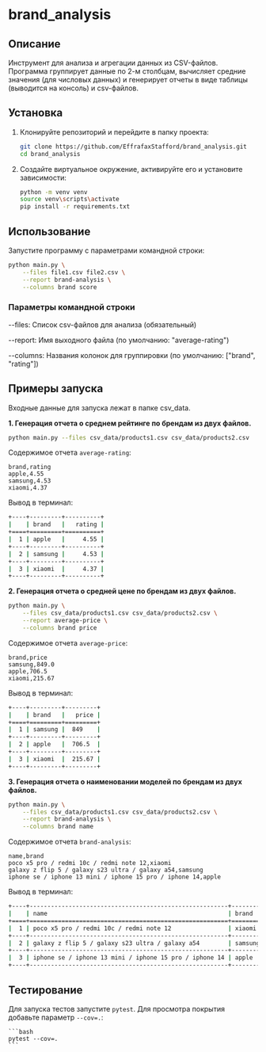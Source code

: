 # brand_analysis

## Описание

Инструмент для анализа и агрегации данных из CSV-файлов. Программа группирует данные по 2-м столбцам, вычисляет средние значения (для числовых данных) и генерирует отчеты в виде таблицы (выводится на консоль) и csv-файлов.

## Установка

1. Клонируйте репозиторий и перейдите в папку проекта:

    ```bash
    git clone https://github.com/EffrafaxStafford/brand_analysis.git
    cd brand_analysis
    ```

2. Создайте виртуальное окружение, активируйте его и установите зависимости:

    ```bash
    python -m venv venv
    source venv\scripts\activate
    pip install -r requirements.txt
    ```

## Использование

Запустите программу с параметрами командной строки:

```bash
python main.py \
    --files file1.csv file2.csv \
    --report brand-analysis \
    --columns brand score
```

### Параметры командной строки

 --files: Список csv-файлов для анализа (обязательный)

 --report: Имя выходного файла (по умолчанию: "average-rating")

 --columns: Названия колонок для группировки (по умолчанию: ["brand", "rating"])

## Примеры запуска

Входные данные для запуска лежат в папке csv_data.

**1. Генерация отчета о среднем рейтинге по брендам из двух файлов.**

```bash
python main.py --files csv_data/products1.csv csv_data/products2.csv
```

Содержимое отчета `average-rating`:

```
brand,rating
apple,4.55
samsung,4.53
xiaomi,4.37

```

Вывод в терминал:

```bash
+----+---------+----------+
|    | brand   |   rating |
+====+=========+==========+
|  1 | apple   |     4.55 |
+----+---------+----------+
|  2 | samsung |     4.53 |
+----+---------+----------+
|  3 | xiaomi  |     4.37 |
+----+---------+----------+
```

**2. Генерация отчета о средней цене по брендам из двух файлов.**


```bash
python main.py \
    --files csv_data/products1.csv csv_data/products2.csv \
    --report average-price \
    --columns brand price
```

Содержимое отчета `average-price`:
```
brand,price
samsung,849.0
apple,706.5
xiaomi,215.67

```

Вывод в терминал:
```bash
+----+---------+---------+
|    | brand   |   price |
+====+=========+=========+
|  1 | samsung |  849    |
+----+---------+---------+
|  2 | apple   |  706.5  |
+----+---------+---------+
|  3 | xiaomi  |  215.67 |
+----+---------+---------+
```

**3. Генерация отчета о наименовании моделей по брендам из двух файлов.**


```bash
python main.py \
    --files csv_data/products1.csv csv_data/products2.csv \
    --report brand-analysis \
    --columns brand name
```

Содержимое отчета `brand-analysis`:
```
name,brand
poco x5 pro / redmi 10c / redmi note 12,xiaomi
galaxy z flip 5 / galaxy s23 ultra / galaxy a54,samsung
iphone se / iphone 13 mini / iphone 15 pro / iphone 14,apple

```

Вывод в терминал:
```bash
+----+--------------------------------------------------------+---------+
|    | name                                                   | brand   |
+====+========================================================+=========+
|  1 | poco x5 pro / redmi 10c / redmi note 12                | xiaomi  |
+----+--------------------------------------------------------+---------+
|  2 | galaxy z flip 5 / galaxy s23 ultra / galaxy a54        | samsung |
+----+--------------------------------------------------------+---------+
|  3 | iphone se / iphone 13 mini / iphone 15 pro / iphone 14 | apple   |
+----+--------------------------------------------------------+---------+
```

## Тестирование

Для запуска тестов запустите `pytest`. Для просмотра покрытия добавьте параметр `--cov=.`:

    ```bash
    pytest --cov=.
    ```
